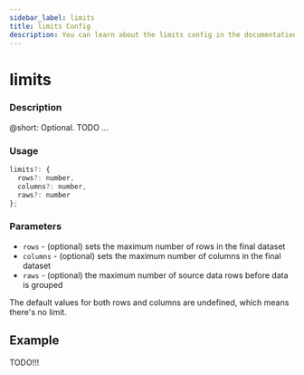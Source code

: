 ```yaml
---
sidebar_label: limits
title: limits Config
description: You can learn about the limits config in the documentation of the DHTMLX JavaScript Pivot library. Browse developer guides and API reference, try out code examples and live demos, and download a free 30-day evaluation version of DHTMLX Pivot.
---
```


# limits

### Description

@short: Optional. TODO ...

### Usage

~~~jsx
limits?: {
  rows?: number,
  columns?: number,
  raws?: number
};
~~~

### Parameters

- `rows` - (optional) sets the maximum number of rows in the final dataset
- `columns` - (optional) sets the maximum number of columns in the final dataset
- `raws` - (optional) the maximum number of source data rows before data is grouped 

The default values for both rows and columns are undefined, which means there's no limit.

## Example

TODO!!!
